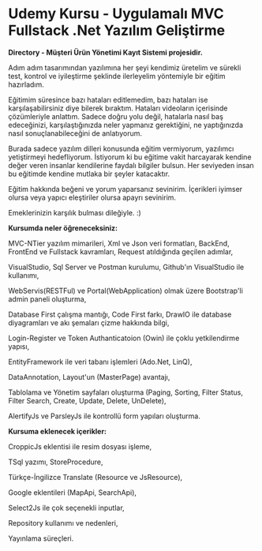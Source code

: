 # Udemy Kursu - Uygulamalı MVC Fullstack .Net Yazılım Geliştirme

**Directory - Müşteri Ürün Yönetimi Kayıt Sistemi projesidir.**

Adım adım tasarımından yazılımına her şeyi kendimiz üretelim ve sürekli test, kontrol ve iyileştirme şeklinde ilerleyelim yöntemiyle bir eğitim hazırladım.

Eğitimim süresince bazı hataları editlemedim, bazı hataları ise karşılaşabilirsiniz diye bilerek bıraktım. Hataları videoların içerisinde çözümleriyle anlattım. Sadece doğru yolu değil, hatalarla nasıl baş edeceğinizi, karşılaştığınızda neler yapmanız gerektiğini, ne yaptığınızda nasıl sonuçlanabileceğini de anlatıyorum.

Burada sadece yazılım dilleri konusunda eğitim vermiyorum, yazılımcı yetiştirmeyi hedefliyorum. İstiyorum ki bu eğitime vakit harcayarak kendine değer veren insanlar kendilerine faydalı bilgiler bulsun. Her seviyeden insan bu eğitimde kendine mutlaka bir şeyler katacaktır.

Eğitim hakkında beğeni ve yorum yaparsanız sevinirim. İçerikleri iyimser olursa veya yapıcı eleştiriler olursa apayrı sevinirim. 

Emeklerinizin karşılık bulması dileğiyle. :)


**Kursumda neler öğreneceksiniz:**

MVC-NTier yazılım mimarileri, Xml ve Json veri formatları, BackEnd, FrontEnd ve Fullstack kavramları, Request atıldığında geçilen adımlar, 

VisualStudio, Sql Server ve Postman kurulumu, Github'ın VisualStudio ile kullanımı,  

WebServis(RESTFul) ve Portal(WebApplication) olmak üzere Bootstrap'li admin paneli oluşturma,

Database First çalışma mantığı, Code First farkı, DrawIO ile database diyagramları ve akı şemaları çizme hakkında bilgi, 

Login-Register ve Token Authanticatoion (Owin) ile çoklu yetkilendirme yapısı, 

EntityFramework ile veri tabanı işlemleri (Ado.Net, LinQ), 

DataAnnotation, Layout'un (MasterPage) avantajı, 

Tablolama ve Yönetim sayfaları oluşturma (Paging, Sorting, Filter Status, Filter Search, Create, Update, Delete, UnDelete),

AlertifyJs ve ParsleyJs ile kontrollü form yapıları oluşturma.

**Kursuma eklenecek içerikler:**

CroppicJs eklentisi ile resim dosyası işleme, 

TSql yazımı, StoreProcedure, 

Türkçe-İngilizce Translate (Resource ve JsResource), 

Google eklentileri (MapApi, SearchApi), 

Select2Js ile çok seçenekli inputlar, 

Repository kullanımı ve nedenleri,

Yayınlama süreçleri.
